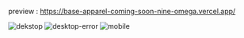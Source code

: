 preview : https://base-apparel-coming-soon-nine-omega.vercel.app/

![dekstop](https://github.com/night-sornram/base-apparel-coming-soon/assets/136814474/8213bfd5-0a08-4dbd-abd9-5a04e6772ab6)
![desktop-error](https://github.com/night-sornram/base-apparel-coming-soon/assets/136814474/f9c39872-5028-4d6a-ae6b-fd758301556c)
![mobile](https://github.com/night-sornram/base-apparel-coming-soon/assets/136814474/ef354fc8-d517-473b-beee-f9f367b1978f)
